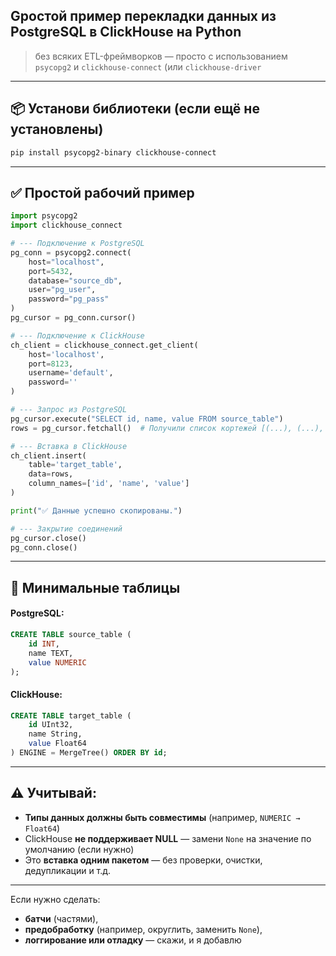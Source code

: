 ## Gростой пример перекладки данных из PostgreSQL в ClickHouse на Python
> без всяких ETL-фреймворков — просто с использованием `psycopg2` и `clickhouse-connect` (или `clickhouse-driver`

---

## 📦 Установи библиотеки (если ещё не установлены)

```bash
pip install psycopg2-binary clickhouse-connect
```

---

## ✅ Простой рабочий пример

```python
import psycopg2
import clickhouse_connect

# --- Подключение к PostgreSQL
pg_conn = psycopg2.connect(
    host="localhost",
    port=5432,
    database="source_db",
    user="pg_user",
    password="pg_pass"
)
pg_cursor = pg_conn.cursor()

# --- Подключение к ClickHouse
ch_client = clickhouse_connect.get_client(
    host='localhost',
    port=8123,
    username='default',
    password=''
)

# --- Запрос из PostgreSQL
pg_cursor.execute("SELECT id, name, value FROM source_table")
rows = pg_cursor.fetchall()  # Получили список кортежей [(...), (...), ...]

# --- Вставка в ClickHouse
ch_client.insert(
    table='target_table',
    data=rows,
    column_names=['id', 'name', 'value']
)

print("✅ Данные успешно скопированы.")

# --- Закрытие соединений
pg_cursor.close()
pg_conn.close()
```

---

## 🧱 Минимальные таблицы

#### PostgreSQL:

```sql
CREATE TABLE source_table (
    id INT,
    name TEXT,
    value NUMERIC
);
```

#### ClickHouse:

```sql
CREATE TABLE target_table (
    id UInt32,
    name String,
    value Float64
) ENGINE = MergeTree() ORDER BY id;
```

---

## ⚠️ Учитывай:

* **Типы данных должны быть совместимы** (например, `NUMERIC → Float64`)
* ClickHouse **не поддерживает NULL** — замени `None` на значение по умолчанию (если нужно)
* Это **вставка одним пакетом** — без проверки, очистки, дедупликации и т.д.

---

Если нужно сделать:

* **батчи** (частями),
* **предобработку** (например, округлить, заменить `None`),
* **логгирование или отладку** — скажи, и я добавлю


